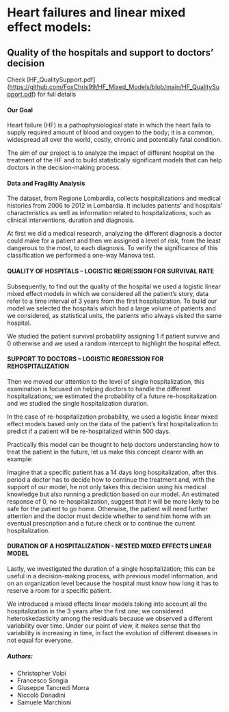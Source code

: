 # Heart failures and linear mixed effect models: 
## Quality of the hospitals and support to doctors’ decision 


Check [HF_QualitySupport.pdf] (https://github.com/FoxChris99/HF_Mixed_Models/blob/main/HF_QualitySupport.pdf) for full details
#### Our Goal
Heart failure (HF) is a pathophysiological state in which the heart fails to supply required amount of blood and oxygen to the body; it is a common, widespread all over the world, costly, chronic and potentially fatal condition. 

The aim of our project is to analyze the impact of different hospital on the treatment of the HF and to build statistically significant models that can help doctors in the decision-making process. 


#### Data and Fragility Analysis
The dataset, from Regione Lombardia, collects hospitalizations and medical histories from 2006 to 2012 in
Lombardia. It includes patients’ and hospitals’ characteristics as well as information
related to hospitalizations, such as clinical interventions, duration and diagnosis.

 

At first we did a medical research, analyzing the different diagnosis a doctor could make for a patient and then we assigned a level of risk, from the least dangerous to the most, to each diagnosis. To verify the significance of this classification we performed a one-way Manova test. 

 
#### QUALITY OF HOSPITALS – LOGISTIC REGRESSION FOR SURVIVAL RATE
Subsequently, to find out the quality of the hospital we used a logistic linear mixed effect models in which we considered all the patient’s story, data refer to a time interval of 3 years from the first hospitalization. To build our model we selected the hospitals which had a large volume of patients and we considered, as statistical units, the patients who always visited the same hospital. 

We studied the patient survival probability assigning 1 if patient survive and 0 otherwise and we used a random intercept to highlight the hospital effect. 

 
#### SUPPORT TO DOCTORS – LOGISTIC REGRESSION FOR REHOSPITALIZATION
Then we moved our attention to the level of single hospitalization, this examination is focused on helping doctors to handle the different hospitalizations; we estimated the probability of a future re-hospitalization and we studied the single hospitalization duration. 

 

In the case of re-hospitalization probability, we used a logistic linear mixed effect models based only on the data of the patient’s first hospitalization to predict if a patient will be re-hospitalized within 500 days. 

Practically this model can be thought to help doctors understanding how to treat the patient in the future, let us make this concept clearer with an example: 

Imagine that a specific patient has a 14 days long hospitalization, after this period a doctor has to decide how to continue the treatment and, with the support of our model, he not only takes this decision using his medical knowledge but also running a prediction based on our model. An estimated response of 0, no re-hospitalization, suggest that it will be more likely to be safe for the patient to go home.  Otherwise, the patient will need further attention and the doctor must decide whether to send him home with an eventual prescription and a future check or to continue the current hospitalization. 

#### DURATION OF A HOSPITALIZATION - NESTED MIXED EFFECTS LINEAR MODEL
Lastly, we investigated the duration of a single hospitalization; this can be useful in a decision-making process, with previous model information, and on an organization level because the hospital must know how long it has to reserve a room for a specific patient. 

We introduced a mixed effects linear models taking into account all the hospitalization in the 3 years after the first one; we considered heteroskedasticity among the residuals because we observed a different variability over time. Under our point of view, it makes sense that the variability is increasing in time, in fact the evolution of different diseases in not equal for everyone. 


##### Authors:
- Christopher Volpi
- Francesco Songia
- Giuseppe Tancredi Morra
- Niccolò Donadini
- Samuele Marchioni

 
